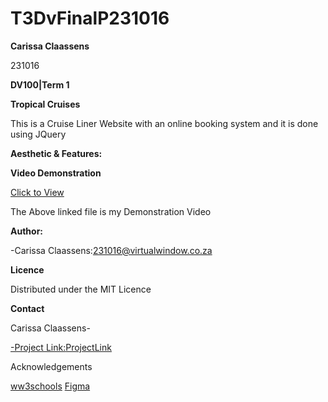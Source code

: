 # T3DvFinalP231016

<p><b>Carissa Claassens</b></p>
<p>231016</p>
<p><b>DV100|Term 1</b></p>

<p><b>Tropical Cruises</b></p>
<p>This is a Cruise Liner Website with an online booking system and it is done using JQuery</p>

<b>Aesthetic & Features:</b>

<b>Video Demonstration</b>
<p><a href="https://drive.google.com/file/d/1VUBrA_KG-gLq_a-Rt5PYU-ZVRzhN16aZ/view?usp=drive_link)https://drive.google.com/file/d/1VUBrA_KG-gLq_a-Rt5PYU-ZVRzhN16aZ/view?usp=drive_link">Click to View</a></p>
<p>The Above linked file is my Demonstration Video</p>

<p><b>Author:</b></p>
<p>-Carissa Claassens:<a href="https://drive.google.com/file/d/1VUBrA_KG-gLq_a-Rt5PYU-ZVRzhN16aZ/view?usp=drive_link)https://drive.google.com/file/d/1VUBrA_KG-gLq_a-Rt5PYU-ZVRzhN16aZ/view usp=drive_link">231016@virtualwindow.co.za</a></p>


<p><b>Licence</b></p>
<p>Distributed under the MIT Licence</p>

<p><b>Contact</b></p>
<p>Carissa Claassens-<a href="https://drive.google.com/file/d/1VUBrA_KG-gLq_a-Rt5PYU-ZVRzhN16aZ/view?usp=drive_link)https://drive.google.com/file/d/1VUBrA_KG-gLq_a-Rt5PYU-ZVRzhN16aZ/view usp=drive_link"></p>
<p>-Project Link:<a href="https://github.com/Carissa03-boop/T3DvFinalP231016.git">ProjectLink</a></p>

<p>Acknowledgements</p>
<a href="https://www.w3schools.com/jquery/jquery_animate.asp">ww3schools</a>
<a href="https://www.figma.com/files/recents-and-sharing?fuid=1210213159815880574">Figma</a>






